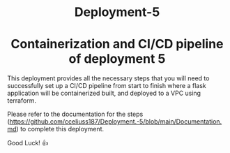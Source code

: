 <h1 align=center> Deployment-5 </h2>

<h1 align=center>Containerization and CI/CD pipeline of deployment 5 </h2>

This deployment provides all the necessary steps that you will need to successfully set up a CI/CD pipeline from start to finish where a flask application will be containerized built, and deployed to a VPC using terraform.


Please refer to the documentation for the steps (https://github.com/cceliuss187/Deployment.-5/blob/main/Documentation.md) to complete this deployment.

Good Luck! :+1:
